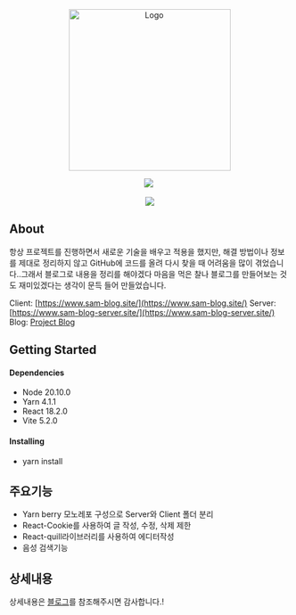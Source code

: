 <div align="center">
    <a href="https://github.com/YousefIbrahimismail" target="_blank">
        <img src="https://sam-blog-image.s3.ap-northeast-2.amazonaws.com/upload/BlogLogo.png" 
        alt="Logo" width="290" height="290">
    </a>
    
</div>

  <p align="center">
    <a href="https://sam-blog.site"><img src="https://img.shields.io/badge/Blog-2D8C3C?style=flat&logo=Blogger&logoColor=FFFFFF&link=https://www.sam-blog.site/detail/Blog%20Project"/></a>&nbsp

  </p>

<div align="center">
<img src="https://readme-typing-svg.demolab.com?font=Fira+Code&size=22&duration=4000&pause=5000&background=FFFFFF00&center=true&vCenter=true&multiline=true&width=435&lines=Sam-Blog-Project">
</div>

## About

항상 프로젝트를 진행하면서 새로운 기술을 배우고 적용을 했지만, 해결 방법이나 정보를 제대로 정리하지 않고 GitHub에 코드를 올려 다시 찾을 때 어려움을 많이 겪었습니다..그래서 블로그로 내용을 정리를 해야겠다 마음을 먹은 찰나 블로그를 만들어보는 것도 재미있겠다는 생각이 문득 들어 만들었습니다.

Client: [https://www.sam-blog.site/](https://www.sam-blog.site/)
Server: [https://www.sam-blog-server.site/](https://www.sam-blog-server.site/)
Blog: [Project Blog](https://www.sam-blog.site/detail/Blog%20Project)

## Getting Started

#### Dependencies

- Node 20.10.0
- Yarn 4.1.1
- React 18.2.0
- Vite 5.2.0

#### Installing

- yarn install

## 주요기능

- Yarn berry 모노레포 구성으로 Server와 Client 폴더 분리
- React-Cookie를 사용하여 글 작성, 수정, 삭제 제한
- React-quill라이브러리를 사용하여 에디터작성
- 음성 검색기능

## 상세내용

상세내용은 [블로그](https://www.sam-blog.site/detail/Blog%20Project)를 참조해주시면 감사합니다.!
